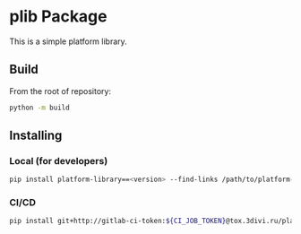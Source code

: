 # plib Package

This is a simple platform library.

## Build

From the root of repository:

```bash
python -m build
```

## Installing

### Local (for developers)

```bash
pip install platform-library==<version> --find-links /path/to/platform-library/dist
```

### CI/CD

```bash
pip install git+http://gitlab-ci-token:${CI_JOB_TOKEN}@tox.3divi.ru/platform/server/platform-library.git@<tag_or_branch>
```
